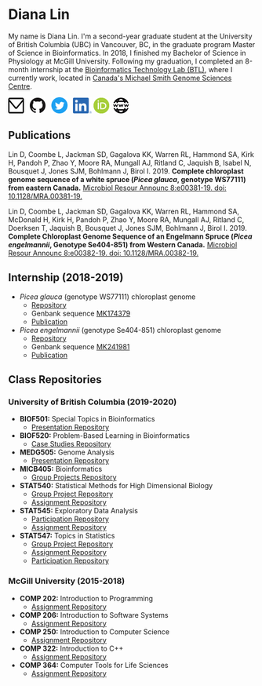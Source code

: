 # Diana Lin
My name is Diana Lin. I'm a second-year graduate student at the University of British Columbia (UBC) in Vancouver, BC, in the graduate program Master of Science in Bioinformatics. In 2018, I finished my Bachelor of Science in Physiology at McGill University. Following my graduation, I completed an 8-month internship at the [Bioinformatics Technology Lab (BTL)](http://www.birollab.ca), where I currently work, located in [Canada's Michael Smith Genome Sciences Centre](http://www.bcgsc.ca).

<a href="mailto:dlin@bcgsc.ca"><img src="https://github.com/dy-lin/logos/blob/master/web/email-icon.svg" alt="dlin@bcgsc.ca" title="dlin@bcgsc.ca" width="32" height="32"></a>&nbsp;&nbsp;
<a href="https://github.com/dy-lin"><img src="https://github.com/dy-lin/logos/raw/master/GitHub/GitHub-Mark/PNG/GitHub-Mark-32px.png" width="32" height="32" alt="@dy-lin" title="@dy-lin"></a>&nbsp;&nbsp;
<a href="https://twitter.com/di_lyn"><img src="https://github.com/dy-lin/logos/raw/master/Twitter/Twitter%20Social%20Icons/Twitter%20Social%20Icons/Twitter_SocialIcon_Circle/Twitter_Social_Icon_Circle_Color.png" width="33" height="33" alt="@di_lyn" title="@di_lyn"></a>&nbsp;&nbsp;
<a href="www.linkedin.com/in/dianalin8Edit your custom URL
"><img src="https://github.com/dy-lin/logos/raw/master/LinkedIn/LinkedIn-Logos/LI-In-Bug.png" alt="dianalin8" title="dianalin8" width="38" height="32"></a>
<a href="https://orcid.org/0000-0001-9645-3247"><img src="https://github.com/dy-lin/logos/raw/master/ORC-ID/ORCID-iD_icon-32x32.png" alt="0000-0001-9645-3247" title="0000-0001-9645-3247" width="32" height="32"></a>&nbsp;
<a href="http://www.birollab.ca/member/dlin"><img src="https://github.com/dy-lin/logos/blob/master/web/website-icon.svg" alt="Birol Lab" title="Birol Lab" width="32" height="32"></a>

## Publications
Lin D, Coombe L, Jackman SD, Gagalova KK, Warren RL, Hammond SA, Kirk H, Pandoh P, Zhao Y, Moore RA, Mungall AJ, Ritland C, Jaquish B, Isabel N, Bousquet J, Jones SJM, Bohlmann J, Birol I. 2019. __Complete chloroplast genome sequence of a white spruce (*Picea glauca*, genotype WS77111) from eastern Canada.__ [Microbiol Resour Announc 8:e00381-19. doi: 10.1128/MRA.00381-19.](https://mra.asm.org/content/8/23/e00381-19)

Lin D, Coombe L, Jackman SD, Gagalova KK, Warren RL, Hammond SA, McDonald H, Kirk H, Pandoh P, Zhao Y, Moore RA, Mungall AJ, Ritland C, Doerksen T, Jaquish B, Bousquet J, Jones SJM, Bohlmann J, Birol I. 2019. __Complete Chloroplast Genome Sequence of an Engelmann Spruce (*Picea engelmannii*, Genotype Se404-851) from Western Canada.__ [Microbiol Resour Announc 8:e00382-19. doi: 10.1128/MRA.00382-19.](https://mra.asm.org/content/8/24/e00382-19)
<!--
## Presentations

  
## MSc Thesis Committee
-->

## Internship (2018-2019)
- _Picea glauca_ (genotype WS77111) chloroplast genome
  - [Repository](https://github.com/bcgsc/picea-glauca-plastid)
  - Genbank sequence [MK174379](https://www.ncbi.nlm.nih.gov/nuccore/MK174379)
  - [Publication](https://mra.asm.org/content/8/23/e00381-19)
- _Picea engelmannii_ (genotype Se404-851) chloroplast genome
  - [Repository](https://github.com/bcgsc/picea-engelmannii-plastid)
  - Genbank sequence [MK241981](https://www.ncbi.nlm.nih.gov/nuccore/MK241981)
  - [Publication](https://mra.asm.org/content/8/24/e00382-19)

## Class Repositories

### University of British Columbia (2019-2020)

- **BIOF501:** Special Topics in Bioinformatics
  - [Presentation Repository](https://github.com/dy-lin/biof501)
- **BIOF520:** Problem-Based Learning in Bioinformatics
  - [Case Studies Repository](https://github.com/dy-lin/biof520)
- **MEDG505:** Genome Analysis
  - [Presentation Repository](https://github.com/dy-lin/medg505)
- **MICB405:** Bioinformatics
  - [Group Projects Repository](https://github.com/dy-lin/micb405-projects)
- **STAT540:** Statistical Methods for High Dimensional Biology
  - [Group Project Repository](https://github.com/dy-lin/stat540-project)
  - [Assignment Repository](https://github.com/dy-lin/stat540-hw)
- **STAT545:** Exploratory Data Analysis
  - [Participation Repository](https://github.com/dy-lin/stat545-participation)
  - [Assignment Repository](https://github.com/dy-lin/stat545-hw)
- **STAT547:** Topics in Statistics
  - [Group Project Repository](https://github.com/dy-lin/stat547-project)
  - [Assignment Repository](https://github.com/dy-lin/stat547-hw)
  - [Participation Repository](https://github.com/dy-lin/stat547-participation)

### McGill University (2015-2018)

- **COMP 202:** Introduction to Programming
  - [Assignment Repository](https://github.com/dy-lin/comp202)
- **COMP 206:** Introduction to Software Systems
  - [Assignment Repository](https://github.com/dy-lin/comp206)
- **COMP 250:** Introduction to Computer Science
  - [Assignment Repository](https://github.com/dy-lin/comp250)
- **COMP 322:** Introduction to C++
  - [Assignment Repository](https://github.com/dy-lin/comp322)
- **COMP 364:** Computer Tools for Life Sciences
  - [Assignment Repository](https://github.com/dy-lin/comp364)

<!--
### Hi there 👋
-->


<!--
**dy-lin/dy-lin** is a ✨ _special_ ✨ repository because its `README.md` (this file) appears on your GitHub profile.

Here are some ideas to get you started:

- 🔭 I’m currently working on ...
- 🌱 I’m currently learning ...
- 👯 I’m looking to collaborate on ...
- 🤔 I’m looking for help with ...
- 💬 Ask me about ...
- 📫 How to reach me: ...
- 😄 Pronouns: ...
- ⚡ Fun fact: ...
-->
